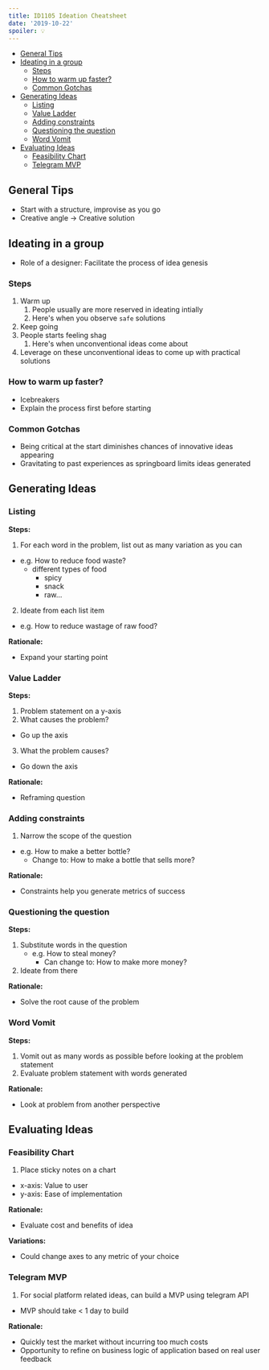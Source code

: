 ```yaml
---
title: ID1105 Ideation Cheatsheet
date: '2019-10-22'
spoiler: 💡
---
```


- [General Tips](#general-tips)
- [Ideating in a group](#ideating-in-a-group)
  - [Steps](#steps)
  - [How to warm up faster?](#how-to-warm-up-faster)
  - [Common Gotchas](#common-gotchas)
- [Generating Ideas](#generating-ideas)
  - [Listing](#listing)
  - [Value Ladder](#value-ladder)
  - [Adding constraints](#adding-constraints)
  - [Questioning the question](#questioning-the-question)
  - [Word Vomit](#word-vomit)
- [Evaluating Ideas](#evaluating-ideas)
  - [Feasibility Chart](#feasibility-chart)
  - [Telegram MVP](#telegram-mvp)

## General Tips

- Start with a structure, improvise as you go
- Creative angle -> Creative solution

## Ideating in a group

- Role of a designer: Facilitate the process of idea genesis

### Steps

1. Warm up
   1. People usually are more reserved in ideating intially
   2. Here's when you observe `safe` solutions
2. Keep going
3. People starts feeling shag
   1. Here's when unconventional ideas come about
4. Leverage on these unconventional ideas to come up with practical solutions

### How to warm up faster?

- Icebreakers
- Explain the process first before starting

### Common Gotchas

- Being critical at the start diminishes chances of innovative ideas appearing
- Gravitating to past experiences as springboard limits ideas generated

## Generating Ideas

### Listing

**Steps:**

1. For each word in the problem, list out as many variation as you can

- e.g. How to reduce food waste?
  - different types of food
    - spicy
    - snack
    - raw...

2. Ideate from each list item

- e.g. How to reduce wastage of raw food?

**Rationale:**

- Expand your starting point

### Value Ladder

**Steps:**

1. Problem statement on a y-axis
2. What causes the problem?

- Go up the axis

3. What the problem causes?

- Go down the axis

**Rationale:**

- Reframing question

### Adding constraints

1. Narrow the scope of the question

- e.g. How to make a better bottle?
  - Change to: How to make a bottle that sells more?

**Rationale:**

- Constraints help you generate metrics of success

### Questioning the question

**Steps:**

1. Substitute words in the question
   - e.g. How to steal money?
     - Can change to: How to make more money?
2. Ideate from there

**Rationale:**

- Solve the root cause of the problem

### Word Vomit

**Steps:**

1. Vomit out as many words as possible before looking at the problem statement
2. Evaluate problem statement with words generated

**Rationale:**

- Look at problem from another perspective

## Evaluating Ideas

### Feasibility Chart

1. Place sticky notes on a chart

- x-axis: Value to user
- y-axis: Ease of implementation

**Rationale:**

- Evaluate cost and benefits of idea

**Variations:**

- Could change axes to any metric of your choice

### Telegram MVP

1. For social platform related ideas, can build a MVP using telegram API

- MVP should take < 1 day to build

**Rationale:**

- Quickly test the market without incurring too much costs
- Opportunity to refine on business logic of application based on real user feedback